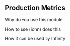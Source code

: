 ## Production Metrics

Why do you use this module

How to use (john) does this

How it can be used by Infinity
<!--stackedit_data:
eyJoaXN0b3J5IjpbMTU1MjM2ODIxOF19
-->